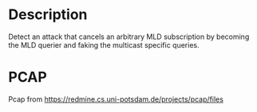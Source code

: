 # Description

Detect an attack that cancels an arbitrary MLD subscription by becoming the MLD querier and faking the multicast specific queries.

# PCAP

Pcap from https://redmine.cs.uni-potsdam.de/projects/pcap/files
